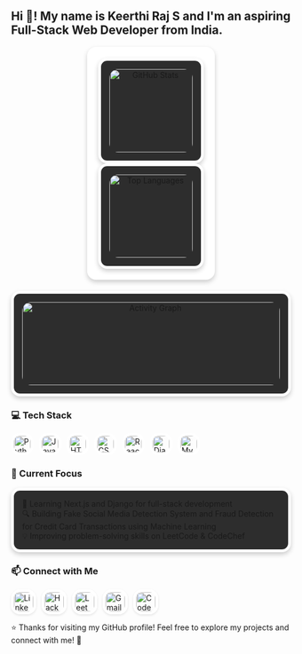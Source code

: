 <h2 align="left">Hi 👋! My name is Keerthi Raj S and I'm an aspiring Full-Stack Web Developer from India.</h2>

<div align="center" style="display: flex; flex-wrap: wrap; gap: 20px; justify-content: center;">
  <!-- GitHub Stats Card with Styling -->
<div style="background: white; padding: 15px; border-radius: 16px; border: 5px solid white; box-shadow: 0 4px 8px rgba(0,0,0,0.2);">
  <div style="background: #2D2D2D; padding: 15px; border-radius: 16px; border: 5px solid white; box-shadow: 0 4px 8px rgba(0,0,0,0.2);">
    <img src="https://github-profile-summary-cards.vercel.app/api/cards/stats?username=keerthirajsivashankar&theme=dracula" height="150" alt="GitHub Stats" style="border-radius: 16px;" />
  </div>

  <!-- Top Languages Card -->
  <div style="background: #2D2D2D; padding: 15px; border-radius: 16px; border: 5px solid white; box-shadow: 0 4px 8px rgba(0,0,0,0.2);">
    <img src="https://github-profile-summary-cards.vercel.app/api/cards/repos-per-language?username=keerthirajsivashankar&theme=dracula" height="150" alt="Top Languages" style="border-radius: 16px;" />
  </div>
</div>
  <!-- Activity Graph -->
  <div style="background: #2D2D2D; padding: 15px; border-radius: 16px; border: 5px solid white; box-shadow: 0 4px 8px rgba(0,0,0,0.2); width: 100%; max-width: 800px;">
    <img src="https://github-readme-activity-graph.vercel.app/graph?username=keerthirajsivashankar&theme=dracula&hide_border=true&area=true" height="150" alt="Activity Graph" style="border-radius: 16px; width: 100%;" />
  </div>
</div>

<h3 align="left">💻 Tech Stack</h3>
<div align="left" style="display: flex; flex-wrap: wrap; gap: 10px;">
  <img src="https://img.shields.io/badge/Python-3776AB?style=for-the-badge&logo=python&logoColor=white&style=flat-square" height="30" alt="Python" style="border-radius: 16px; border: 5px solid white;" />
  <img src="https://img.shields.io/badge/JavaScript-F7DF1E?style=for-the-badge&logo=javascript&logoColor=black&style=flat-square" height="30" alt="JavaScript" style="border-radius: 16px; border: 5px solid white;" />
  <img src="https://img.shields.io/badge/HTML5-E34F26?style=for-the-badge&logo=html5&logoColor=white&style=flat-square" height="30" alt="HTML5" style="border-radius: 16px; border: 5px solid white;" />
  <img src="https://img.shields.io/badge/CSS3-1572B6?style=for-the-badge&logo=css3&logoColor=white&style=flat-square" height="30" alt="CSS3" style="border-radius: 16px; border: 5px solid white;" />
  <img src="https://img.shields.io/badge/React-20232A?style=for-the-badge&logo=react&logoColor=61DAFB&style=flat-square" height="30" alt="React" style="border-radius: 16px; border: 5px solid white;" />
  <img src="https://img.shields.io/badge/Django-092E20?style=for-the-badge&logo=django&logoColor=white&style=flat-square" height="30" alt="Django" style="border-radius: 16px; border: 5px solid white;" />
  <img src="https://img.shields.io/badge/MySQL-4479A1?style=for-the-badge&logo=mysql&logoColor=white&style=flat-square" height="30" alt="MySQL" style="border-radius: 16px; border: 5px solid white;" />
</div>

<h3 align="left">🌱 Current Focus</h3>
<div style="background: #2D2D2D; padding: 15px; border-radius: 16px; border: 5px solid white; box-shadow: 0 4px 8px rgba(0,0,0,0.2); margin: 10px 0;">
  🚀 Learning Next.js and Django for full-stack development<br>
  🔍 Building Fake Social Media Detection System and Fraud Detection for Credit Card Transactions using Machine Learning<br>
  💡 Improving problem-solving skills on LeetCode & CodeChef
</div>

<h3 align="left">📫 Connect with Me</h3>
<div align="left" style="display: flex; flex-wrap: wrap; gap: 10px;">
  <a href="https://www.linkedin.com/in/keerthi-raj-s-74a8a824b/" target="_blank">
    <img src="https://img.shields.io/badge/LinkedIn-0077B5?style=for-the-badge&logo=linkedin&logoColor=white" height="35" alt="LinkedIn" style="border-radius: 16px; border: 5px solid white; box-shadow: 0 2px 4px rgba(0,0,0,0.1);" />
  </a>
  <a href="https://www.hackerrank.com/profile/ks7186" target="_blank">
    <img src="https://img.shields.io/badge/HackerRank-2EC866?style=for-the-badge&logo=hackerrank&logoColor=white" height="35" alt="HackerRank" style="border-radius: 16px; border: 5px solid white; box-shadow: 0 2px 4px rgba(0,0,0,0.1);" />
  </a>
  <a href="https://leetcode.com/u/keerthiraj_s/" target="_blank">
    <img src="https://img.shields.io/badge/LeetCode-FFA116?style=for-the-badge&logo=leetcode&logoColor=white" height="35" alt="LeetCode" style="border-radius: 16px; border: 5px solid white; box-shadow: 0 2px 4px rgba(0,0,0,0.1);" />
  </a>
  <a href="mailto:keerthirajsivashankar@gmail.com">
    <img src="https://img.shields.io/badge/Gmail-D14836?style=for-the-badge&logo=gmail&logoColor=white" height="35" alt="Gmail" style="border-radius: 16px; border: 5px solid white; box-shadow: 0 2px 4px rgba(0,0,0,0.1);" />
  </a>
  <a href="https://www.codechef.com/users/keerthi_raj" target="_blank">
    <img src="https://img.shields.io/badge/CodeChef-A52A2A?style=for-the-badge&logo=codechef&logoColor=white" height="35" alt="CodeChef" style="border-radius: 16px; border: 5px solid white; box-shadow: 0 2px 4px rgba(0,0,0,0.1);" />
  </a>
</div>

⭐ Thanks for visiting my GitHub profile! Feel free to explore my projects and connect with me! 🚀
